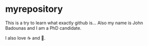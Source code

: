 myrepository
============

This is a try to learn what exactly github is...
Also my name is John Badounas and I am a PhD candidate.

I also love :coffee: and :car:.
